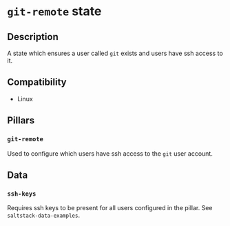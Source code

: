 # `git-remote` state

## Description

A state which ensures a user called `git` exists and users have ssh
access to it.

## Compatibility

- Linux

## Pillars

### `git-remote`

Used to configure which users have ssh access to the `git` user account.

## Data

### `ssh-keys`

Requires ssh keys to be present for all users configured in the pillar.
See `saltstack-data-examples`.
